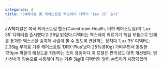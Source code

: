 ```yaml
---
categories: d
title: "JW메디칼 美 케어스트림 엑스레이 디텍터 ‘Lux 35’ 출시"
---
```

JW메디칼은 미국 케어스트림 헬스(Carestream Health, 이하 케어스트림)의 ‘Lux 35’ 디텍터를 출시했다고 29일 밝혔다.디텍터는 엑스레이 의료기기 핵심 부품으로 인체를 통과한 엑스선을 감지해 사람이 볼 수 있도록 변환하는 장치다.‘Lux 35’ 디텍터는 2.36㎏ 무게로 기존 케어스트림 ‘DRX-Plus’보다 25%(810g) 가벼우면서 동일한 139&mu;m 픽셀의 해상도를 지원하는 것이 장점이다.이 모델은 편의성도 대폭 개선됐다. 방사선사가 양손으로 사용해야 하는 기존 3㎏대 디텍터와 달리 손잡이가 내장돼있어